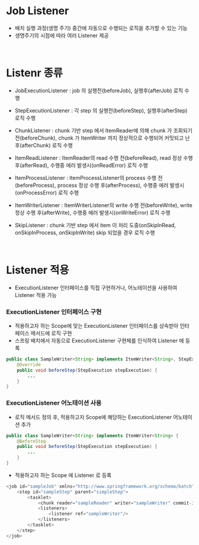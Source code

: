 # Job Listener
* 배치 실행 과정(생명 주기) 중간에 자동으로 수행되는 로직을 추가할 수 있는 기능
* 생명주기의 시점에 따라 여러 Listener 제공

<br>

# Listenr 종류
* JobExecutionListener : job 의 실행전(beforeJob), 실행후(afterJob) 로직 수행

* StepExecutionListener : 각 step 의 실행전(beforeStep), 실행후(afterStep) 로직 수행

* ChunkListener : chunk 기반 step 에서 ItemReader에 의해 chunk 가 조회되기 전(beforeChunk), chunk 가 ItemWriter 까지 정상적으로 수행되어 커밋되고 난 후(afterChunk) 로직 수행

* ItemReadListener : ItemReader의 read 수행 전(beforeRead), read 정상 수행 후(afterRead), 수행중 에러 발생시(onReadError) 로직 수행  

* ItemProcessListener : ItemProcessListener의 process 수행 전(beforeProcess), process 정상 수행 후(afterProcess), 수행중 에러 발생시(onProcessError) 로직 수행

* ItemWriterListener : ItemWriterListener의 write 수행 전(beforeWrite), write 정상 수행 후(afterWrite), 수행중 에러 발생시(onWriteError) 로직 수행 

* SkipListener : chunk 기반 step 에서 item 이 처리 도중(onSkipInRead, onSkipInProcess, onSkipInWrite) skip 되었을 경우 로직 수행

<br>

# Listener 적용
* ExecutionListener 인터페이스를 직접 구현하거나, 어노테이션을 사용하여 Listener 적용 가능
 
### ExecutionListener 인터페이스 구현
 * 적용하고자 하는 Scope에 맞는 ExecutionListener 인터페이스를 상속받아 인터페이스 메서드에 로직 구현
 * 스프링 배치에서 자동으로 ExecutionListener 구현체를 인식하여 Listener 에 등록
 
```java
public class SampleWriter<String> implements ItemWriter<String>, StepExecutionListener{
	@Override
	public void beforeStep(StepExecution stepExecution) {
		...
	}
}
```

### ExecutionListener 어노테이션 사용
* 로직 메서드 정의 후, 적용하고자 Scope에 해당하는 ExecutionListener 어노테이션 추가
```java
public class SampleWriter<String> implements ItemWriter<String> {
	@BeforeStep
	public void beforeStep(StepExecution stepExecution) {
		...
	}
}
```  
* 적용하고자 하는 Scope 에 Listener 로 등록
```java
<job id="sampleJob" xmlns="http://www.springframework.org/schema/batch">
	<step id="sampleStep" parent="simpleStep">
		<tasklet>
			<chunk reader="sampleReader" writer="sampleWriter" commit-interval="100"/>
			<listeners>
				<listener ref="sampleWriter"/>
			</listeners>
		</tasklet>
	</step>
</job>
```
